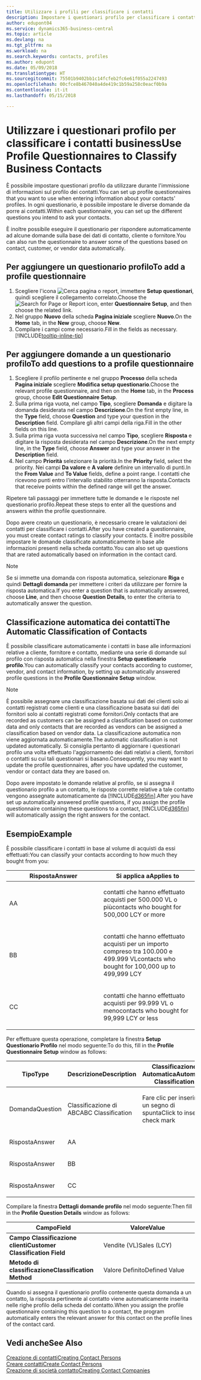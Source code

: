 ```yaml
---
title: Utilizzare i profili per classificare i contatti
description: Impostare i questionari profilo per classificare i contatti business
author: edupont04
ms.service: dynamics365-business-central
ms.topic: article
ms.devlang: na
ms.tgt_pltfrm: na
ms.workload: na
ms.search.keywords: contacts, profiles
ms.author: edupont
ms.date: 05/09/2018
ms.translationtype: HT
ms.sourcegitcommit: 75501b9402bb1c14fcfeb2fc6e61f055a2247493
ms.openlocfilehash: 00cfce8b467040a4de419c1b59a258c0eacf0b9a
ms.contentlocale: it-it
ms.lasthandoff: 05/15/2018

---
```


# <a name="use-profile-questionnaires-to-classify-business-contacts"></a><span data-ttu-id="10709-103">Utilizzare i questionari profilo per classificare i contatti business</span><span class="sxs-lookup"><span data-stu-id="10709-103">Use Profile Questionnaires to Classify Business Contacts</span></span>
<span data-ttu-id="10709-104">È possibile impostare questionari profilo da utilizzare durante l'immissione di informazioni sul profilo dei contatti.</span><span class="sxs-lookup"><span data-stu-id="10709-104">You can set up profile questionnaires that you want to use when entering information about your contacts' profiles.</span></span> <span data-ttu-id="10709-105">In ogni questionario, è possibile impostare le diverse domande da porre ai contatti.</span><span class="sxs-lookup"><span data-stu-id="10709-105">Within each questionnaire, you can set up the different questions you intend to ask your contacts.</span></span>  

<span data-ttu-id="10709-106">È inoltre possibile eseguire il questionario per rispondere automaticamente ad alcune domande sulla base dei dati di contatto, cliente o fornitore.</span><span class="sxs-lookup"><span data-stu-id="10709-106">You can also run the questionnaire to answer some of the questions based on contact, customer, or vendor data automatically.</span></span>  

## <a name="to-add-a-profile-questionnaire"></a><span data-ttu-id="10709-107">Per aggiungere un questionario profilo</span><span class="sxs-lookup"><span data-stu-id="10709-107">To add a profile questionnaire</span></span>
1.  <span data-ttu-id="10709-108">Scegliere l'icona ![Cerca pagina o report](media/ui-search/search_small.png "icona Cerca pagina o report"), immettere **Setup questionari**, quindi scegliere il collegamento correlato.</span><span class="sxs-lookup"><span data-stu-id="10709-108">Choose the ![Search for Page or Report](media/ui-search/search_small.png "Search for Page or Report icon") icon, enter **Questionnaire Setup**, and then choose the related link.</span></span>  
2.  <span data-ttu-id="10709-109">Nel gruppo **Nuovo** della scheda **Pagina iniziale** scegliere **Nuovo**.</span><span class="sxs-lookup"><span data-stu-id="10709-109">On the **Home** tab, in the **New** group, choose **New**.</span></span>  
3.  <span data-ttu-id="10709-110">Compilare i campi come necessario.</span><span class="sxs-lookup"><span data-stu-id="10709-110">Fill in the fields as necessary.</span></span> [!INCLUDE[tooltip-inline-tip](includes/tooltip-inline-tip_md.md)]  

## <a name="to-add-questions-to-a-profile-questionnaire"></a><span data-ttu-id="10709-111">Per aggiungere domande a un questionario profilo</span><span class="sxs-lookup"><span data-stu-id="10709-111">To add questions to a profile questionnaire</span></span>
1.  <span data-ttu-id="10709-112">Scegliere il profilo pertinente e nel gruppo **Processo** della scheda **Pagina iniziale** scegliere **Modifica setup questionario**.</span><span class="sxs-lookup"><span data-stu-id="10709-112">Choose the relevant profile questionnaire, and then on the **Home** tab, in the **Process** group, choose **Edit Questionnaire Setup**.</span></span>  
2.  <span data-ttu-id="10709-113">Sulla prima riga vuota, nel campo **Tipo**, scegliere **Domanda** e digitare la domanda desiderata nel campo **Descrizione**.</span><span class="sxs-lookup"><span data-stu-id="10709-113">On the first empty line, in the **Type** field, choose **Question** and type your question in the **Description** field.</span></span> <span data-ttu-id="10709-114">Compilare gli altri campi della riga.</span><span class="sxs-lookup"><span data-stu-id="10709-114">Fill in the other fields on this line.</span></span>  
3.  <span data-ttu-id="10709-115">Sulla prima riga vuota successiva nel campo **Tipo**, scegliere **Risposta** e digitare la risposta desiderata nel campo **Descrizione**.</span><span class="sxs-lookup"><span data-stu-id="10709-115">On the next empty line, in the **Type** field, choose **Answer** and type your answer in the **Description** field.</span></span>  
4.  <span data-ttu-id="10709-116">Nel campo **Priorità** selezionare la priorità.</span><span class="sxs-lookup"><span data-stu-id="10709-116">In the **Priority** field, select the priority.</span></span> <span data-ttu-id="10709-117">Nei campi **Da valore** e **A valore** definire un intervallo di punti.</span><span class="sxs-lookup"><span data-stu-id="10709-117">In the **From Value** and **To Value** fields, define a point range.</span></span> <span data-ttu-id="10709-118">I contatti che ricevono punti entro l'intervallo stabilito otterranno la risposta.</span><span class="sxs-lookup"><span data-stu-id="10709-118">Contacts that receive points within the defined range will get the answer.</span></span>  

<span data-ttu-id="10709-119">Ripetere tali passaggi per immettere tutte le domande e le risposte nel questionario profilo.</span><span class="sxs-lookup"><span data-stu-id="10709-119">Repeat these steps to enter all the questions and answers within the profile questionnaire.</span></span>

<span data-ttu-id="10709-120">Dopo avere creato un questionario, è necessario creare le valutazioni dei contatti per classificare i contatti.</span><span class="sxs-lookup"><span data-stu-id="10709-120">After you have created a questionnaire, you must create contact ratings to classify your contacts.</span></span> <span data-ttu-id="10709-121">È inoltre possibile impostare le domande classificate automaticamente in base alle informazioni presenti nella scheda contatto.</span><span class="sxs-lookup"><span data-stu-id="10709-121">You can also set up questions that are rated automatically based on information in the contact card.</span></span>  

> [!NOTE]
> <span data-ttu-id="10709-122">Se si immette una domanda con risposta automatica, selezionare <STRONG>Riga</STRONG> e quindi <STRONG>Dettagli domanda</STRONG> per immettere i criteri da utilizzare per fornire la risposta automatica.</span><span class="sxs-lookup"><span data-stu-id="10709-122">If you enter a question that is automatically answered, choose <STRONG>Line</STRONG>, and then choose <STRONG>Question Details</STRONG>, to enter the criteria to automatically answer the question.</span></span>

## <a name="the-automatic-classification-of-contacts"></a><span data-ttu-id="10709-123">Classificazione automatica dei contatti</span><span class="sxs-lookup"><span data-stu-id="10709-123">The Automatic Classification of Contacts</span></span>
<span data-ttu-id="10709-124">È possibile classificare automaticamente i contatti in base alle informazioni relative a cliente, fornitore e contatto, mediante una serie di domande sul profilo con risposta automatica nella finestra **Setup questionario profilo**.</span><span class="sxs-lookup"><span data-stu-id="10709-124">You can automatically classify your contacts according to customer, vendor, and contact information, by setting up automatically answered profile questions in the **Profile Questionnaire Setup** window.</span></span>  

> [!NOTE]
> <span data-ttu-id="10709-125">È possibile assegnare una classificazione basata sui dati dei clienti solo ai contatti registrati come clienti e una classificazione basata sui dati dei fornitori solo ai contatti registrati come fornitori.</span><span class="sxs-lookup"><span data-stu-id="10709-125">Only contacts that are recorded as customers can be assigned a classification based on customer data and only contacts that are recorded as vendors can be assigned a classification based on vendor data.</span></span> <span data-ttu-id="10709-126">La classificazione automatica non viene aggiornata automaticamente.</span><span class="sxs-lookup"><span data-stu-id="10709-126">The automatic classification is not updated automatically.</span></span> <span data-ttu-id="10709-127">Si consiglia pertanto di aggiornare i questionari profilo una volta effettuato l'aggiornamento dei dati relativi a clienti, fornitori o contatti su cui tali questionari si basano.</span><span class="sxs-lookup"><span data-stu-id="10709-127">Consequently, you may want to update the profile questionnaires, after you have updated the customer, vendor or contact data they are based on.</span></span>  

<span data-ttu-id="10709-128">Dopo avere impostato le domande relative al profilo, se si assegna il questionario profilo a un contatto, le risposte corrette relative a tale contatto vengono assegnate automaticamente da [!INCLUDE[d365fin](includes/d365fin_md.md)].</span><span class="sxs-lookup"><span data-stu-id="10709-128">After you have set up automatically answered profile questions, if you assign the profile questionnaire containing these questions to a contact, [!INCLUDE[d365fin](includes/d365fin_md.md)] will automatically assign the right answers for the contact.</span></span>  

## <a name="example"></a><span data-ttu-id="10709-129">Esempio</span><span class="sxs-lookup"><span data-stu-id="10709-129">Example</span></span>
<span data-ttu-id="10709-130">È possibile classificare i contatti in base al volume di acquisti da essi effettuati:</span><span class="sxs-lookup"><span data-stu-id="10709-130">You can classify your contacts according to how much they bought from you:</span></span>

<table>
<colgroup>
<col style="width: 50%" />
<col style="width: 50%" />
</colgroup>
<thead>
<tr class="header">
<th><span data-ttu-id="10709-131"><strong>Risposta</strong></span><span class="sxs-lookup"><span data-stu-id="10709-131"><strong>Answer</strong></span></span></th>
<th><span data-ttu-id="10709-132"><strong>Si applica a</strong></span><span class="sxs-lookup"><span data-stu-id="10709-132"><strong>Applies to</strong></span></span></th>
</tr>
</thead>
<tbody>
<tr class="odd">
<td><p><span data-ttu-id="10709-133">A</span><span class="sxs-lookup"><span data-stu-id="10709-133">A</span></span></p></td>
<td><p><span data-ttu-id="10709-134">contatti che hanno effettuato acquisti per 500.000 VL o più</span><span class="sxs-lookup"><span data-stu-id="10709-134">contacts who bought for 500,000 LCY or more</span></span></p></td>
</tr>
<tr class="even">
<td><p><span data-ttu-id="10709-135">B</span><span class="sxs-lookup"><span data-stu-id="10709-135">B</span></span></p></td>
<td><p><span data-ttu-id="10709-136">contatti che hanno effettuato acquisti per un importo compreso tra 100.000 e 499.999 VL</span><span class="sxs-lookup"><span data-stu-id="10709-136">contacts who bought for 100,000 up to 499,999 LCY</span></span></p></td>
</tr>
<tr class="odd">
<td><p><span data-ttu-id="10709-137">C</span><span class="sxs-lookup"><span data-stu-id="10709-137">C</span></span></p></td>
<td><p><span data-ttu-id="10709-138">contatti che hanno effettuato acquisti per 99.999 VL o meno</span><span class="sxs-lookup"><span data-stu-id="10709-138">contacts who bought for 99,999 LCY or less</span></span></p></td>
</tr>
</tbody>
</table>

<span data-ttu-id="10709-139">Per effettuare questa operazione, completare la finestra **Setup Questionario Profilo** nel modo seguente:</span><span class="sxs-lookup"><span data-stu-id="10709-139">To do this, fill in the **Profile Questionnaire Setup** window as follows:</span></span>


<table>
<colgroup>
<col style="width: 20%" />
<col style="width: 20%" />
<col style="width: 20%" />
<col style="width: 20%" />
<col style="width: 20%" />
</colgroup>
<thead>
<tr class="header">
<th><span data-ttu-id="10709-140"><strong>Tipo</strong></span><span class="sxs-lookup"><span data-stu-id="10709-140"><strong>Type</strong></span></span></th>
<th><span data-ttu-id="10709-141"><strong>Descrizione</strong></span><span class="sxs-lookup"><span data-stu-id="10709-141"><strong>Description</strong></span></span></th>
<th><span data-ttu-id="10709-142"><strong>Classificazione Automatica</strong></span><span class="sxs-lookup"><span data-stu-id="10709-142"><strong>Automatic Classification</strong></span></span></th>
<th><span data-ttu-id="10709-143"><strong>Da Valore</strong></span><span class="sxs-lookup"><span data-stu-id="10709-143"><strong>From Value</strong></span></span></th>
<th><span data-ttu-id="10709-144"><strong>A Valore</strong></span><span class="sxs-lookup"><span data-stu-id="10709-144"><strong>To Value</strong></span></span></th>
</tr>
</thead>
<tbody>
<tr class="odd">
<td><p><span data-ttu-id="10709-145">Domanda</span><span class="sxs-lookup"><span data-stu-id="10709-145">Question</span></span></p></td>
<td><p><span data-ttu-id="10709-146">Classificazione di ABC</span><span class="sxs-lookup"><span data-stu-id="10709-146">ABC Classification</span></span></p></td>
<td><p><span data-ttu-id="10709-147">Fare clic per inserire un segno di spunta</span><span class="sxs-lookup"><span data-stu-id="10709-147">Click to insert a check mark</span></span></p></td>
<td><p> </p></td>
<td><p> </p></td>
</tr>
<tr class="even">
<td><p><span data-ttu-id="10709-148">Risposta</span><span class="sxs-lookup"><span data-stu-id="10709-148">Answer</span></span></p></td>
<td><p><span data-ttu-id="10709-149">A</span><span class="sxs-lookup"><span data-stu-id="10709-149">A</span></span></p></td>
<td><p> </p></td>
<td><p><span data-ttu-id="10709-150">500.000</span><span class="sxs-lookup"><span data-stu-id="10709-150">500,000</span></span></p></td>
<td><p> </p></td>
</tr>
<tr class="odd">
<td><p><span data-ttu-id="10709-151">Risposta</span><span class="sxs-lookup"><span data-stu-id="10709-151">Answer</span></span></p></td>
<td><p><span data-ttu-id="10709-152">B</span><span class="sxs-lookup"><span data-stu-id="10709-152">B</span></span></p></td>
<td><p> </p></td>
<td><p><span data-ttu-id="10709-153">100.000</span><span class="sxs-lookup"><span data-stu-id="10709-153">100,000</span></span></p></td>
<td><p><span data-ttu-id="10709-154">499.999</span><span class="sxs-lookup"><span data-stu-id="10709-154">499,999</span></span></p></td>
</tr>
<tr class="even">
<td><p><span data-ttu-id="10709-155">Risposta</span><span class="sxs-lookup"><span data-stu-id="10709-155">Answer</span></span></p></td>
<td><p><span data-ttu-id="10709-156">C</span><span class="sxs-lookup"><span data-stu-id="10709-156">C</span></span></p></td>
<td><p> </p></td>
<td><p> </p></td>
<td><p><span data-ttu-id="10709-157">99.999</span><span class="sxs-lookup"><span data-stu-id="10709-157">99,999</span></span></p></td>
</tr>
</tbody>
</table>

<span data-ttu-id="10709-158">Compilare la finestra **Dettagli domande profilo** nel modo seguente:</span><span class="sxs-lookup"><span data-stu-id="10709-158">Then fill in the **Profile Question Details** window as follows:</span></span>
<table>
<colgroup>
<col style="width: 50%" />
<col style="width: 50%" />
</colgroup>
<thead>
<tr class="header">
<th><span data-ttu-id="10709-159"><strong>Campo</strong></span><span class="sxs-lookup"><span data-stu-id="10709-159"><strong>Field</strong></span></span></th>
<th><span data-ttu-id="10709-160"><strong>Valore</strong></span><span class="sxs-lookup"><span data-stu-id="10709-160"><strong>Value</strong></span></span></th>
</tr>
</thead>
<tbody>
<tr>
<td><span data-ttu-id="10709-161"><strong>Campo Classificazione clienti</strong></span><span class="sxs-lookup"><span data-stu-id="10709-161"><strong>Customer Classification Field</strong></span></span></td>
<td><span data-ttu-id="10709-162"><emphasis>Vendite (VL)</emphasis></span><span class="sxs-lookup"><span data-stu-id="10709-162"><emphasis>Sales (LCY)</emphasis></span></span></td>
</tr>
<tr>
<td><span data-ttu-id="10709-163"><strong>Metodo di classificazione</strong></span><span class="sxs-lookup"><span data-stu-id="10709-163"><strong>Classification Method</strong></span></span></td>
<td><span data-ttu-id="10709-164"><emphasis>Valore Definito</emphasis></span><span class="sxs-lookup"><span data-stu-id="10709-164"><emphasis>Defined Value</emphasis></span></span></td>
</tr>
</tbody>
</table>

<span data-ttu-id="10709-165">Quando si assegna il questionario profilo contenente questa domanda a un contatto, la risposta pertinente al contatto viene automaticamente inserita nelle righe profilo della scheda del contatto.</span><span class="sxs-lookup"><span data-stu-id="10709-165">When you assign the profile questionnaire containing this question to a contact, the program automatically enters the relevant answer for this contact on the profile lines of the contact card.</span></span>

## <a name="see-also"></a><span data-ttu-id="10709-166">Vedi anche</span><span class="sxs-lookup"><span data-stu-id="10709-166">See Also</span></span>
[<span data-ttu-id="10709-167">Creazione di contatti</span><span class="sxs-lookup"><span data-stu-id="10709-167">Creating Contact Persons</span></span>](marketing-create-contact-persons.md)  
[<span data-ttu-id="10709-168">Creare contatti</span><span class="sxs-lookup"><span data-stu-id="10709-168">Create Contact Persons</span></span>](marketing-how-create-contact-persons.md)  
[<span data-ttu-id="10709-169">Creazione di società contatto</span><span class="sxs-lookup"><span data-stu-id="10709-169">Creating Contact Companies</span></span>](marketing-create-contact-companies.md)  

